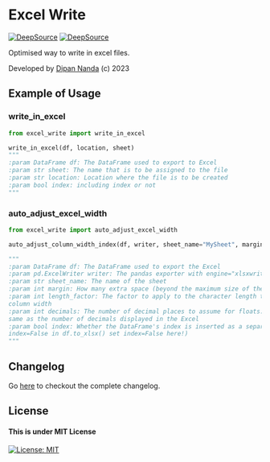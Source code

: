 # Excel Write
[![DeepSource](https://deepsource.io/gh/themagicalmammal/excel-write.svg/?label=active+issues&show_trend=true)](https://deepsource.io/gh/themagicalmammal/excel-write/?ref=repository-badge)
[![DeepSource](https://deepsource.io/gh/themagicalmammal/excel-write.svg/?label=resolved+issues&show_trend=true)](https://deepsource.io/gh/themagicalmammal/excel-write/?ref=repository-badge)


Optimised way to write in excel files.

Developed by [Dipan Nanda](https://github.com/themagicalmammal) (c) 2023

## Example of Usage

### write_in_excel

```python
from excel_write import write_in_excel

write_in_excel(df, location, sheet)
"""
:param DataFrame df: The DataFrame used to export to Excel
:param str sheet: The name that is to be assigned to the file
:param str location: Location where the file is to be created
:param bool index: including index or not
"""
```

### auto_adjust_excel_width

```python
from excel_write import auto_adjust_excel_width

auto_adjust_column_width_index(df, writer, sheet_name="MySheet", margin=3)

"""
:param DataFrame df: The DataFrame used to export the Excel
:param pd.ExcelWriter writer: The pandas exporter with engine="xlsxwriter"
:param str sheet_name: The name of the sheet
:param int margin: How many extra space (beyond the maximum size of the string)
:param int length_factor: The factor to apply to the character length to obtain the 
column width
:param int decimals: The number of decimal places to assume for floats: Should be the
same as the number of decimals displayed in the Excel
:param bool index: Whether the DataFrame's index is inserted as a separate column (if
index=False in df.to_xlsx() set index=False here!)
"""
```


## Changelog
Go [here](https://github.com/themagicalmammal/excel-write/CHANGELOG.md) to checkout the complete changelog.

## License
#### This is under MIT License
[![License: MIT](https://img.shields.io/badge/license-MIT-blue)](https://github.com/themagicalmammal/excel-write/LICENSE)
